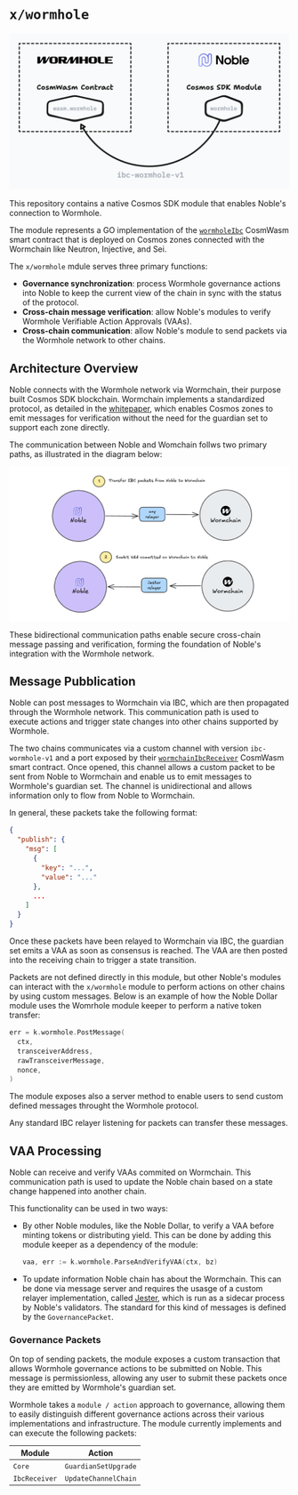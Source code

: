 # `x/wormhole`

![Architecture design](design.png)

This repository contains a native Cosmos SDK module that enables Noble's
connection to Wormhole.

The module represents a GO implementation of the [`wormholeIbc`][`wormholeIbc`]
CosmWasm smart contract that is deployed on Cosmos zones connected with the
Wormchain like Neutron, Injective, and Sei.

The `x/wormhole` mdule serves three primary functions:

- **Governance synchronization**: process Wormhole governance actions into Noble
  to keep the current view of the chain in sync with the status of the protocol.
- **Cross-chain message verification**: allow Noble's modules to verify Wormhole
  Verifiable Action Approvals (VAAs).
- **Cross-chain communication**: allow Noble's module to send packets via the
  Wormhole network to other chains.

## Architecture Overview

Noble connects with the Wormhole network via Wormchain, their purpose built
Cosmos SDK blockchain. Wormchain implements a standardized protocol, as detailed
in the [whitepaper][whitepaper], which enables Cosmos zones to emit messages for
verification without the need for the guardian set to support each zone
directly.

The communication between Noble and Womchain follws two primary paths, as
illustrated in the diagram below:

![Noble and Wormchain communication paths](./noble-wormchain.png)

These bidirectional communication paths enable secure cross-chain message
passing and verification, forming the foundation of Noble's integration with the
Wormhole network.

## Message Pubblication

Noble can post messages to Wormchain via IBC, which are then propagated through
the Wormhole network. This communication path is used to execute actions and
trigger state changes into other chains supported by Wormhole.

The two chains communicates via a custom channel with version `ibc-wormhole-v1`
and a port exposed by their [`wormchainIbcReceiver`][`wormchainIbcReceiver`]
CosmWasm smart contract. Once opened, this channel allows a custom packet to be
sent from Noble to Wormchain and enable us to emit messages to Wormhole's
guardian set. The channel is unidirectional and allows information only to flow
from Noble to Wormchain.

In general, these packets take the following format:

```json
{
  "publish": {
    "msg": [
      {
        "key": "...",
        "value": "..."
      },
      ...
    ]
  }
}
```

Once these packets have been relayed to Wormchain via IBC, the guardian set
emits a VAA as soon as consensus is reached. The VAA are then posted into the
receiving chain to trigger a state transition.

Packets are not defined directly in this module, but other Noble's modules can
interact with the `x/wormhole` module to perform actions on other chains by
using custom messages. Below is an example of how the Noble Dollar module uses
the Womrhole module keeper to perform a native token transfer:

```go
err = k.wormhole.PostMessage(
  ctx,
  transceiverAddress,
  rawTransceiverMessage,
  nonce,
)
```

The module exposes also a server method to enable users to send custom defined
messages throught the Wormhole protocol.

Any standard IBC relayer listening for packets can transfer these messages.

## VAA Processing

Noble can receive and verify VAAs commited on Wormchain. This communication path
is used to update the Noble chain based on a state change happened into another
chain.

This functionality can be used in two ways:

- By other Noble modules, like the Noble Dollar, to verify a VAA before minting
  tokens or distributing yield. This can be done by adding this module keeper as
  a dependency of the module:

  ```go
  vaa, err := k.wormhole.ParseAndVerifyVAA(ctx, bz)
  ```

- To update information Noble chain has about the Wormchain. This can be done
  via message server and requires the usasge of a custom relayer implementation,
  called [Jester], which is run as a sidecar process by Noble's validators. The
  standard for this kind of messages is defined by the `GovernancePacket`.

### Governance Packets

On top of sending packets, the module exposes a custom transaction that allows
Wormhole governance actions to be submitted on Noble. This message is
permissionless, allowing any user to submit these packets once they are emitted
by Wormhole's guardian set.

Wormhole takes a `module / action` approach to governance, allowing them to
easily distinguish different governance actions across their various
implementations and infrastructure. The module currently implements and can
execute the following packets:

| Module        | Action               |
| ------------- | -------------------- |
| `Core`        | `GuardianSetUpgrade` |
| `IbcReceiver` | `UpdateChannelChain` |

[`wormholeIbc`]:
  https://github.com/wormhole-foundation/wormhole/tree/main/cosmwasm/contracts/wormhole-ibc
[`wormchainIbcReceiver`]:
  https://github.com/wormhole-foundation/wormhole/tree/main/cosmwasm/contracts/wormchain-ibc-receiver
[whitepaper]:
  https://github.com/wormhole-foundation/wormhole/blob/main/whitepapers/0012_ibc_generic_messaging.md
[jester]: https://github.com/noble-assets/jester
